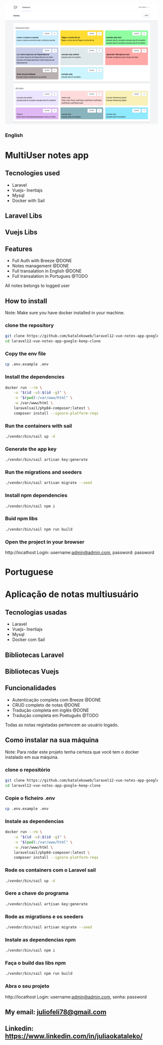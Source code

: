 ![Notes App - App de notas](https://raw.githubusercontent.com/katalekoweb/laravel12-vue-notes-app-google-keep-clone/refs/heads/main/public/images/notes.png)


### English 
# MultiUser notes app

## Tecnologies used
- Laravel
- Vuejs- Inertiajs
- Mysql
- Docker with Sail

## Laravel Libs

## Vuejs Libs

## Features
- Full Auth with Breeze @DONE
- Notes management @DONE
- Full transalation in English @DONE
- Full transalation in Portugues @TODO

All notes belongs to logged user
## How to install

Note: Make sure you have docker installed in your machine.

### clone the repository
```bash
git clone https://github.com/katalekoweb/laravel12-vue-notes-app-google-keep-clone.git
cd laravel12-vue-notes-app-google-keep-clone
```

### Copy the env file 
```bash
cp .env.example .env
```

### Install the dependencies 
```bash
docker run --rm \
    -u "$(id -u):$(id -g)" \
    -v "$(pwd):/var/www/html" \
    -w /var/www/html \
    laravelsail/php84-composer:latest \
    composer install --ignore-platform-reqs
```

### Run the containers with sail
```bash
./vendor/bin/sail up -d
```

### Generate the app key
```bash
./vendor/bin/sail artisan key:generate
```

### Run the migrations and seeders
```bash
./vendor/bin/sail artisan migrate --seed
```

### Install npm dependencies
```bash
./vendor/bin/sail npm i
```

### Buid npm libs
```bash
./vendor/bin/sail npm run build
```

### Open the project in your browser
http://locathost
Login: username:admin@admin.com, password: password

# Portuguese 
# Aplicação de notas multiusuário

## Tecnologias usadas
- Laravel
- Vuejs- Inertiajs
- Mysql
- Docker com Sail

## Bibliotecas Laravel

## Bibliotecas Vuejs

## Funcionalidades
- Autenticação completa com Breeze @DONE
- CRUD completo de notas @DONE
- Tradução completa em inglês @DONE
- Tradução completa em Poetuguês @TODO

Todas as notas registadas pertencem ao usuário logado.

## Como instalar na sua máquina

Note: Para rodar este projeto tenha certeza que você tem o docker instalado em sua máquina.

### clone o repositório
```bash
git clone https://github.com/katalekoweb/laravel12-vue-notes-app-google-keep-clone.git
cd laravel12-vue-notes-app-google-keep-clone
```

### Copie o ficheiro .env
```bash
cp .env.example .env
```

### Instale as dependencias
```bash
docker run --rm \
    -u "$(id -u):$(id -g)" \
    -v "$(pwd):/var/www/html" \
    -w /var/www/html \
    laravelsail/php84-composer:latest \
    composer install --ignore-platform-reqs
```

### Rode os containers com o Laravel sail
```bash
./vendor/bin/sail up -d
```

### Gere a chave do programa
```bash
./vendor/bin/sail artisan key:generate
```

### Rode as migrations e os seeders
```bash
./vendor/bin/sail artisan migrate --seed
```

### Instale as dependencias npm
```bash
./vendor/bin/sail npm i
```

### Faça o build das libs npm
```bash
./vendor/bin/sail npm run build
```

### Abra o seu projeto
http://locathost
Login: username:admin@admin.com, senha: password

## My email: juliofeli78@gmail.com
## Linkedin: https://www.linkedin.com/in/juliaokataleko/